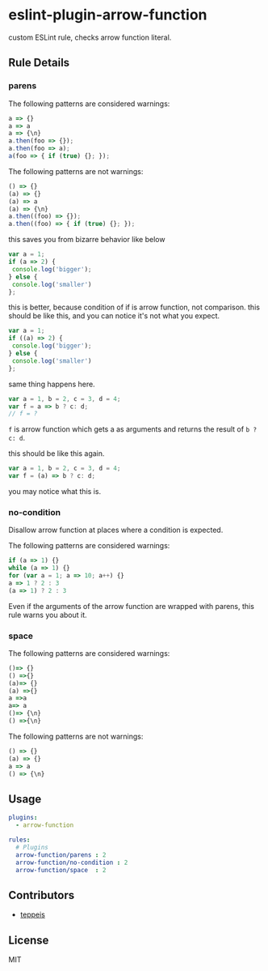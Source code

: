 # eslint-plugin-arrow-function

custom ESLint rule, checks arrow function literal.

## Rule Details

### parens

The following patterns are considered warnings:

```js
a => {}
a => a
a => {\n}
a.then(foo => {});
a.then(foo => a);
a(foo => { if (true) {}; });
```

The following patterns are not warnings:

```js
() => {}
(a) => {}
(a) => a
(a) => {\n}
a.then((foo) => {});
a.then((foo) => { if (true) {}; });
```

this saves you from bizarre behavior like below

```js
var a = 1;
if (a => 2) {
 console.log('bigger');
} else {
 console.log('smaller')
};
```

this is better, because condition of if is arrow function, not comparison.
this should be like this, and you can notice it's not what you expect.

```js
var a = 1;
if ((a) => 2) {
 console.log('bigger');
} else {
 console.log('smaller')
};
```

same thing happens here.

```js
var a = 1, b = 2, c = 3, d = 4;
var f = a => b ? c: d;
// f = ?
```

`f` is arrow function which gets a as arguments and returns the result of `b ? c: d`.

this should be like this again.

```js
var a = 1, b = 2, c = 3, d = 4;
var f = (a) => b ? c: d;
```

you may notice what this is.

### no-condition

Disallow arrow function at places where a condition is expected.

The following patterns are considered warnings:

```js
if (a => 1) {}
while (a => 1) {}
for (var a = 1; a => 10; a++) {}
a => 1 ? 2 : 3
(a => 1) ? 2 : 3
```

Even if the arguments of the arrow function are wrapped with parens, this rule warns you about it.

### space

The following patterns are considered warnings:

```js
()=> {}
() =>{}
(a)=> {}
(a) =>{}
a =>a
a=> a
()=> {\n}
() =>{\n}
```

The following patterns are not warnings:

```js
() => {}
(a) => {}
a => a
() => {\n}
```

## Usage

```yaml
plugins:
  - arrow-function

rules:
  # Plugins
  arrow-function/parens : 2
  arrow-function/no-condition : 2
  arrow-function/space  : 2
```

## Contributors

- [teppeis](https://github.com/teppeis)

## License

MIT
